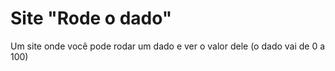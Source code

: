 # Site "Rode o dado"
 Um site onde você pode rodar um dado e ver o valor dele (o dado vai de 0 a 100)
